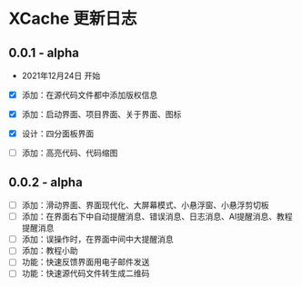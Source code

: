 # XCache 更新日志

## 0.0.1 - alpha

* 2021年12月24日 开始
* [x] 添加：在源代码文件都中添加版权信息
* [x] 添加：启动界面、项目界面、关于界面、图标
* [x] 设计：四分面板界面

* [ ] 添加：高亮代码、代码缩图

## 0.0.2 - alpha

* [ ] 添加：滑动界面、界面现代化、大屏幕模式、小悬浮窗、小悬浮剪切板
* [ ] 添加：在界面右下中自动提醒消息、错误消息、日志消息、AI提醒消息、教程提醒消息
* [ ] 添加：误操作时，在界面中间中大提醒消息
* [ ] 添加：教程小助
* [ ] 功能：快速反馈界面用电子邮件发送
* [ ] 功能：快速源代码文件转生成二维码
